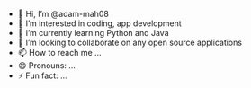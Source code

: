 - 👋 Hi, I’m @adam-mah08
- 👀 I’m interested in coding, app development
- 🌱 I’m currently learning Python and Java
- 💞️ I’m looking to collaborate on any open source applications
- 📫 How to reach me ...
- 😄 Pronouns: ...
- ⚡ Fun fact: ...

<!---
adam-mah08/adam-mah08 is a ✨ special ✨ repository because its `README.md` (this file) appears on your GitHub profile.
You can click the Preview link to take a look at your changes.
--->
